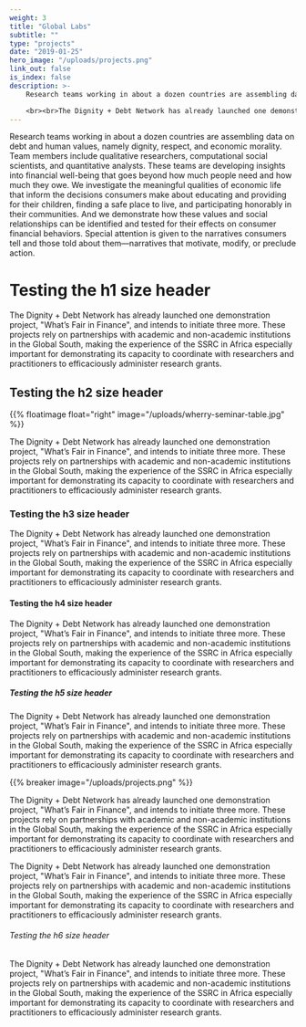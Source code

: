 ```yaml
---
weight: 3
title: "Global Labs"
subtitle: ""
type: "projects"
date: "2019-01-25"
hero_image: "/uploads/projects.png"
link_out: false
is_index: false
description: >-
    Research teams working in about a dozen countries are assembling data on debt and human values, namely dignity, respect, and economic morality. Team members include qualitative researchers, computational social scientists, and quantitative analysts. These teams are developing insights into financial well-being that goes beyond how much people need and how much they owe. We investigate the meaningful qualities of economic life that inform the decisions consumers make about educating and providing for their children, finding a safe place to live, and participating honorably in their communities. And we demonstrate how these values and social relationships can be identified and tested for their effects on consumer financial behaviors. Special attention is given to the narratives consumers tell and those told about them—narratives that motivate, modify, or preclude action.

    <br><br>The Dignity + Debt Network has already launched one demonstration project, "What’s Fair in Finance", and intends to initiate three more. These projects rely on partnerships with academic and non-academic institutions in the Global South, making the experience of the SSRC in Africa especially important for demonstrating its capacity to coordinate with researchers and practitioners to efficaciously administer research grants.
---
```


Research teams working in about a dozen countries are assembling data on debt and human values, namely dignity, respect, and economic morality. Team members include qualitative researchers, computational social scientists, and quantitative analysts. These teams are developing insights into financial well-being that goes beyond how much people need and how much they owe. We investigate the meaningful qualities of economic life that inform the decisions consumers make about educating and providing for their children, finding a safe place to live, and participating honorably in their communities. And we demonstrate how these values and social relationships can be identified and tested for their effects on consumer financial behaviors. Special attention is given to the narratives consumers tell and those told about them—narratives that motivate, modify, or preclude action.  

# Testing the h1 size header

The Dignity + Debt Network has already launched one demonstration project, "What’s Fair in Finance", and intends to initiate three more. These projects rely on partnerships with academic and non-academic institutions in the Global South, making the experience of the SSRC in Africa especially important for demonstrating its capacity to coordinate with researchers and practitioners to efficaciously administer research grants.

## Testing the h2 size header

{{% floatimage float="right" image="/uploads/wherry-seminar-table.jpg" %}}

The Dignity + Debt Network has already launched one demonstration project, "What’s Fair in Finance", and intends to initiate three more. These projects rely on partnerships with academic and non-academic institutions in the Global South, making the experience of the SSRC in Africa especially important for demonstrating its capacity to coordinate with researchers and practitioners to efficaciously administer research grants.

### Testing the h3 size header

The Dignity + Debt Network has already launched one demonstration project, "What’s Fair in Finance", and intends to initiate three more. These projects rely on partnerships with academic and non-academic institutions in the Global South, making the experience of the SSRC in Africa especially important for demonstrating its capacity to coordinate with researchers and practitioners to efficaciously administer research grants.

#### Testing the h4 size header

The Dignity + Debt Network has already launched one demonstration project, "What’s Fair in Finance", and intends to initiate three more. These projects rely on partnerships with academic and non-academic institutions in the Global South, making the experience of the SSRC in Africa especially important for demonstrating its capacity to coordinate with researchers and practitioners to efficaciously administer research grants.

##### Testing the h5 size header

The Dignity + Debt Network has already launched one demonstration project, "What’s Fair in Finance", and intends to initiate three more. These projects rely on partnerships with academic and non-academic institutions in the Global South, making the experience of the SSRC in Africa especially important for demonstrating its capacity to coordinate with researchers and practitioners to efficaciously administer research grants.


{{% breaker image="/uploads/projects.png" %}}

The Dignity + Debt Network has already launched one demonstration project, "What’s Fair in Finance", and intends to initiate three more. These projects rely on partnerships with academic and non-academic institutions in the Global South, making the experience of the SSRC in Africa especially important for demonstrating its capacity to coordinate with researchers and practitioners to efficaciously administer research grants.

The Dignity + Debt Network has already launched one demonstration project, "What’s Fair in Finance", and intends to initiate three more. These projects rely on partnerships with academic and non-academic institutions in the Global South, making the experience of the SSRC in Africa especially important for demonstrating its capacity to coordinate with researchers and practitioners to efficaciously administer research grants.

###### Testing the h6 size header

The Dignity + Debt Network has already launched one demonstration project, "What’s Fair in Finance", and intends to initiate three more. These projects rely on partnerships with academic and non-academic institutions in the Global South, making the experience of the SSRC in Africa especially important for demonstrating its capacity to coordinate with researchers and practitioners to efficaciously administer research grants.

